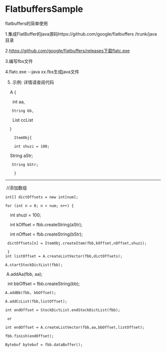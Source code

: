 # FlatbuffersSample
flatbuffers的简单使用

1.集成FlatBuffer的java源码https://github.com/google/flatbuffers /trunk/java目录

2.https://github.com/google/flatbuffers/releases下载flatc.exe

3.编写fbs文件

4.flatc.exe --java xx.fbs生成java文件

5. 示例: 详情请查阅代码

       A {
    
        int aa,
       
       String bb,
       
       List<ItemObj> ccList
       
      }

        ItemObj{
   
        int shuzi = 100;
      
        String aStr;
      
       String bStr;
      
        }
  ------------------------------------------------------------------------------------
  
  //添加数组
  
    int[] dictOffsets = new int[num];
  
    for (int n = 0; n < num; n++) {
  
     int shuzi = 100;
     
     int kOffset = fbb.createString(aStr);
     
     int nOffset = fbb.createString(bStr);
     
     dictOffsets[n] = ItemObj.createItem(fbb,kOffset,nOffset,shuzi);
     
     }
    int listOffset = A.createListVector(fbb,dictOffsets);
  
    A.startStockDictList(fbb);
  
    A.addAa(fbb, aa);
  
    int bbOffset = fbb.createString(bb);
  
    A.addBb(fbb, bbOffset);
  
    A.addCcList(fbb,listOffset);
  
    int endOffset = StockDictList.endStockDictList(fbb);
  
     or

    int endOffset = A.createListVector(fbb,aa,bbOffset,listOffset);
  
    fbb.finish(endOffset);
  
    Bytebuf bytebuf = fbb.dataBuffer();
